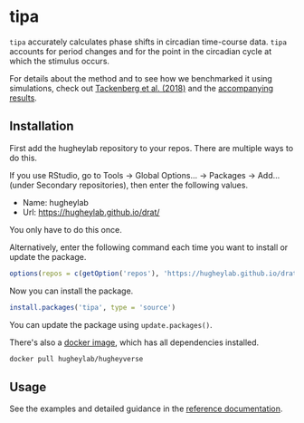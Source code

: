 # tipa

`tipa` accurately calculates phase shifts in circadian time-course data. `tipa` accounts for period changes and for the point in the circadian cycle at which the stimulus occurs.

For details about the method and to see how we benchmarked it using simulations, check out [Tackenberg et al. (2018)](https://doi.org/10.1177/0748730418768116) and the [accompanying results](https://doi.org/10.6084/m9.figshare.5484916).

## Installation 

First add the hugheylab repository to your repos. There are multiple ways to do this.

If you use RStudio, go to Tools -> Global Options... -> Packages -> Add... (under Secondary repositories), then enter the following values.

- Name: hugheylab
- Url: https://hugheylab.github.io/drat/

You only have to do this once.

Alternatively, enter the following command each time you want to install or update the package.

```R
options(repos = c(getOption('repos'), 'https://hugheylab.github.io/drat/'))
```

Now you can install the package.

```R
install.packages('tipa', type = 'source')
```

You can update the package using `update.packages()`.

There's also a [docker image](https://hub.docker.com/r/hugheylab/hugheyverse), which has all dependencies installed.

```bash
docker pull hugheylab/hugheyverse
```

## Usage

See the examples and detailed guidance in the [reference documentation](reference/index.html).
